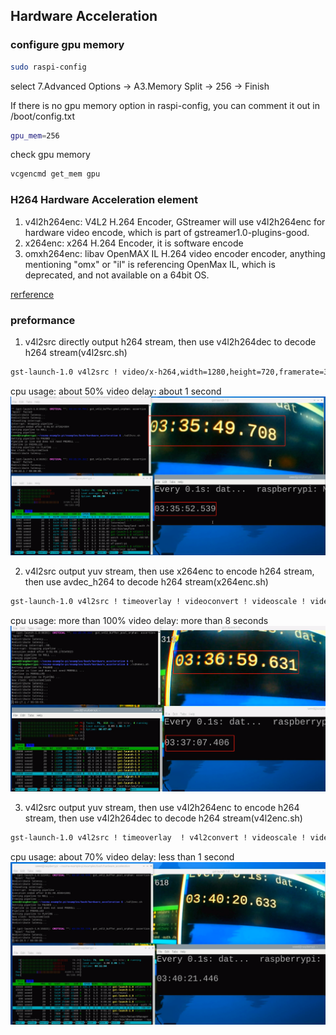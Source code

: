 ## Hardware Acceleration
### configure gpu memory
```bash
sudo raspi-config
```
  select 7.Advanced Options -> A3.Memory Split -> 256 -> Finish

If there is no gpu memory option in raspi-config, you can comment it out in /boot/config.txt
```bash
gpu_mem=256
```

check gpu memory
```bash
vcgencmd get_mem gpu
```

### H264 Hardware Acceleration element
1. v4l2h264enc: V4L2 H.264 Encoder, GStreamer will use v4l2h264enc for hardware video encode, which is part of gstreamer1.0-plugins-good.
2. x264enc: x264 H.264 Encoder, it is software encode
3. omxh264enc: libav OpenMAX IL H.264 video encoder encoder, anything mentioning "omx" or "il" is referencing OpenMax IL, which is deprecated, and not available on a 64bit OS.

[rerference](https://www.raspberrypi.com/documentation/computers/camera_software.html#the-libcamerasrc-element)

### preformance
1. v4l2src directly output h264 stream, then use v4l2h264dec to decode h264 stream(v4l2src.sh)
```bash
gst-launch-1.0 v4l2src ! video/x-h264,width=1280,height=720,framerate=30/1 ! h264parse config-interval=1 ! queue ! v4l2h264dec ! v4l2convert ! xvimagesink sync=false 
```
cpu usage: about 50%
video delay: about 1 second
![result](./v4l2src.png)

2. v4l2src output yuv stream, then use x264enc to encode h264 stream, then use avdec_h264 to decode h264 stream(x264enc.sh)
```bash
gst-launch-1.0 v4l2src ! timeoverlay ! videoconvert ! videoscale ! video/x-raw,width=1280,height=720,framerate=30/1,format=YVYU ! videoconvert ! queue ! x264enc ! h264parse config-interval=1 ! avdec_h264 ! videoconvert ! xvimagesink sync=false  
```
cpu usage: more than 100%
video delay: more than 8 seconds
![result](./x264enc.png)

3. v4l2src output yuv stream, then use v4l2h264enc to encode h264 stream, then use v4l2h264dec to decode h264 stream(v4l2enc.sh)
```bash
gst-launch-1.0 v4l2src ! timeoverlay  ! v4l2convert ! videoscale ! video/x-raw,width=1280,height=720,framerate=30/1,format=YVYU ! v4l2convert ! queue ! v4l2h264enc ! 'video/x-h264,level=(string)4.2' ! h264parse config-interval=1 ! v4l2h264dec ! v4l2convert ! xvimagesink sync=false  
```
cpu usage: about 70%
video delay: less than 1 second
![result](./v4l2enc.png)